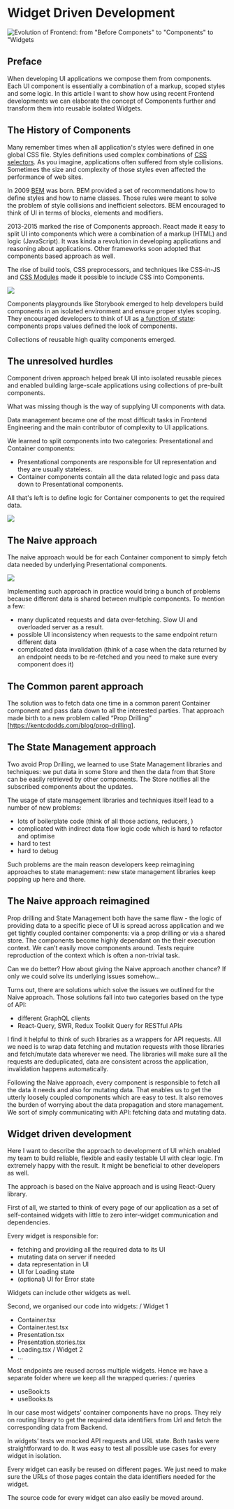 # Widget Driven Development

![Evolution of Frontend: from "Before Componets" to "Components" to "Widgets](./human-evolution.png)

## Preface

When developing UI applications we compose them from components. Each UI component is essentially a combination of a markup, scoped styles and some logic. In this article I want to show how using recent Frontend developments we can elaborate the concept of Components further and transform them into reusable isolated Widgets.

## The History of Components

Many remember times when all application's styles were defined in one global CSS file. Styles definitions used complex combinations of [CSS selectors](https://developer.mozilla.org/en-US/docs/Web/CSS/CSS_Selectors). As you imagine, applications often suffered from style collisions. Sometimes the size and complexity of those styles even affected the performance of web sites.

In 2009 [BEM](https://en.bem.info/methodology/) was born. BEM provided a set of recommendations how to define styles and how to name classes. Those rules were meant to solve the problem of style collisions and inefficient selectors. BEM encouraged to think of UI in terms of blocks, elements and modifiers.

2013-2015 marked the rise of Components approach. React made it easy to split UI into components which were a combination of a markup (HTML) and logic (JavaScript). It was kinda a revolution in developing applications and reasoning about applications. Other frameworks soon adopted that components based approach as well.

The rise of build tools, CSS preprocessors, and techniques like CSS-in-JS and [CSS Modules](https://github.com/css-modules/css-modules) made it possible to include CSS into Components.

![](./component.png)

Components playgrounds like Storybook emerged to help developers build components in an isolated environment and ensure proper styles scoping. They encouraged developers to think of UI as [a function of state](https://www.kn8.lt/blog/ui-is-a-function-of-data/): components props values defined the look of components.

Collections of reusable high quality components emerged.

## The unresolved hurdles

Component driven approach helped break UI into isolated reusable pieces and enabled building large-scale applications using collections of pre-built components.

What was missing though is the way of supplying UI components with data.

Data management became one of the most difficult tasks in Frontend Engineering and the main contributor of complexity to UI applications.

We learned to split components into two categories: Presentational and Container components:

- Presentational components are responsible for UI representation and they are usually stateless.
- Container components contain all the data related logic and pass data down to Presentational components.

All that's left is to define logic for Container components to get the required data.

![](./container-presentation.png)

## The Naive approach

The naive approach would be for each Container component to simply fetch data needed by underlying Presentational components.

![](./fe-be-interaction.png)

Implementing such approach in practice would bring a bunch of problems because different data is shared between multiple components. To mention a few:

- many duplicated requests and data over-fetching. Slow UI and overloaded server as a result.
- possible UI inconsistency when requests to the same endpoint return different data
- complicated data invalidation (think of a case when the data returned by an endpoint needs to be re-fetched and you need to make sure every component does it)

## The Common parent approach

The solution was to fetch data one time in a common parent Container component and pass data down to all the interested parties. That approach made birth to a new problem called “Prop Drilling” [https://kentcdodds.com/blog/prop-drilling].

## The State Management approach

Two avoid Prop Drilling, we learned to use State Management libraries and techniques: we put data in some Store and then the data from that Store can be easily retrieved by other components. The Store notifies all the subscribed components about the updates.

The usage of state management libraries and techniques itself lead to a number of new problems:

- lots of boilerplate code (think of all those actions, reducers, )
- complicated with indirect data flow logic code which is hard to refactor and optimise
- hard to test
- hard to debug

Such problems are the main reason developers keep reimagining approaches to state management: new state management libraries keep popping up here and there.

## The Naive approach reimagined

Prop drilling and State Management both have the same flaw - the logic of providing data to a specific piece of UI is spread across application and we get tightly coupled container components: via a prop drilling or via a shared store. The components become highly dependant on the their execution context. We can’t easily move components around. Tests require reproduction of the context which is often a non-trivial task.

Can we do better? How about giving the Naive approach another chance? If only we could solve its underlying issues somehow…

Turns out, there are solutions which solve the issues we outlined for the Naive approach. Those solutions fall into two categories based on the type of API:

- different GraphQL clients
- React-Query, SWR, Redux Toolkit Query for RESTful APIs

I find it helpful to think of such libraries as a wrappers for API requests. All we need is to wrap data fetching and mutation requests with those libraries and fetch/mutate data wherever we need. The libraries will make sure all the requests are deduplicated, data are consistent across the application, invalidation happens automatically.

Following the Naive approach, every component is responsible to fetch all the data it needs and also for mutating data. That enables us to get the utterly loosely coupled components which are easy to test. It also removes the burden of worrying about the data propagation and store management. We sort of simply communicating with API: fetching data and mutating data.

## Widget driven development

Here I want to describe the approach to development of UI which enabled my team to build reliable, flexible and easily testable UI with clear logic. I’m extremely happy with the result. It might be beneficial to other developers as well.

The approach is based on the Naive approach and is using React-Query library.

First of all, we started to think of every page of our application as a set of self-contained widgets with little to zero inter-widget communication and dependencies.

Every widget is responsible for:

- fetching and providing all the required data to its UI
- mutating data on server if needed
- data representation in UI
- UI for Loading state
- (optional) UI for Error state

Widgets can include other widgets as well.

Second, we organised our code into widgets:
/ Widget 1

- Container.tsx
- Container.test.tsx
- Presentation.tsx
- Presentation.stories.tsx
- Loading.tsx
  / Widget 2
- …

Most endpoints are reused across multiple widgets. Hence we have a separate folder where we keep all the wrapped queries:
/ queries

- useBook.ts
- useBooks.ts

In our case most widgets’ container components have no props. They rely on routing library to get the required data identifiers from Url and fetch the corresponding data from Backend.

In widgets’ tests we mocked API requests and URL state. Both tasks were straightforward to do. It was easy to test all possible use cases for every widget in isolation.

Every widget can easily be reused on different pages. We just need to make sure the URLs of those pages contain the data identifiers needed for the widget.

The source code for every widget can also easily be moved around.
